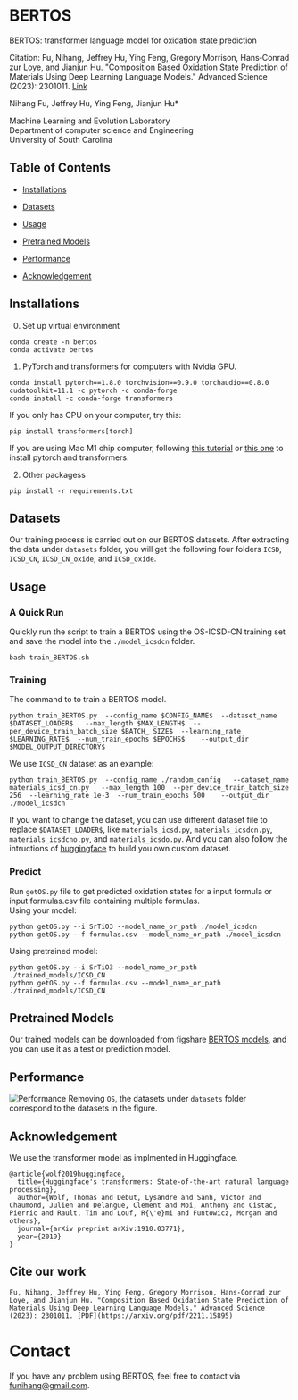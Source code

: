 # BERTOS
BERTOS: transformer language model for oxidation state prediction

Citation: Fu, Nihang, Jeffrey Hu, Ying Feng, Gregory Morrison, Hans‐Conrad zur Loye, and Jianjun Hu. "Composition Based Oxidation State Prediction of Materials Using Deep Learning Language Models." Advanced Science (2023): 2301011. [Link](https://onlinelibrary.wiley.com/doi/full/10.1002/advs.202301011)


Nihang Fu, Jeffrey Hu, Ying Feng, Jianjun Hu* <br>

Machine Learning and Evolution Laboratory <br>
Department of computer science and Engineering <br>
University of South Carolina

## Table of Contents
- [Installations](#Installations)

- [Datasets](#Datasets)

- [Usage](#Usage)

- [Pretrained Models](#Pretrained-models)

- [Performance](#Performance)

- [Acknowledgement](#Acknowledgement)

## Installations

0. Set up virtual environment
```
conda create -n bertos
conda activate bertos
```

1. PyTorch and transformers for computers with Nvidia GPU.
```
conda install pytorch==1.8.0 torchvision==0.9.0 torchaudio==0.8.0 cudatoolkit=11.1 -c pytorch -c conda-forge
conda install -c conda-forge transformers
```
If you only has CPU on your computer, try this:
```
pip install transformers[torch]
```
If you are using Mac M1 chip computer, following [this tutorial](https://jamescalam.medium.com/hugging-face-and-sentence-transformers-on-m1-macs-4b12e40c21ce) or [this one](https://towardsdatascience.com/hugging-face-transformers-on-apple-m1-26f0705874d7) to install pytorch and transformers.

2. Other packagess
```
pip install -r requirements.txt
```  

## Datasets  
Our training process is carried out on our BERTOS datasets. After extracting the data under `datasets` folder, you will get the following four folders `ICSD`, `ICSD_CN`, `ICSD_CN_oxide`, and `ICSD_oxide`.

## Usage
### A Quick Run
Quickly run the script to train a BERTOS using the OS-ICSD-CN training set and save the model into the `./model_icsdcn` folder.
```
bash train_BERTOS.sh
```  
### Training
The command to to train a BERTOS model.  
```
python train_BERTOS.py  --config_name $CONFIG_NAME$  --dataset_name $DATASET_LOADER$   --max_length $MAX_LENGTH$  --per_device_train_batch_size $BATCH_ SIZE$  --learning_rate $LEARNING_RATE$  --num_train_epochs $EPOCHS$    --output_dir $MODEL_OUTPUT_DIRECTORY$
```
We use `ICSD_CN` dataset as an example:
```
python train_BERTOS.py  --config_name ./random_config   --dataset_name materials_icsd_cn.py   --max_length 100  --per_device_train_batch_size 256  --learning_rate 1e-3  --num_train_epochs 500    --output_dir ./model_icsdcn
```
 If you want to change the dataset, you can use different dataset file to replace `$DATASET_LOADER$`, like `materials_icsd.py`, `materials_icsdcn.py`, `materials_icsdcno.py`, and `materials_icsdo.py`. And you can also follow the intructions of [huggingface]() to build you own custom dataset.

### Predict
Run `getOS.py` file to get predicted oxidation states for a input formula or input formulas.csv file containing multiple formulas. <br>
Using your model:
```
python getOS.py --i SrTiO3 --model_name_or_path ./model_icsdcn
python getOS.py --f formulas.csv --model_name_or_path ./model_icsdcn

```
Using pretrained model:
```
python getOS.py --i SrTiO3 --model_name_or_path ./trained_models/ICSD_CN
python getOS.py --f formulas.csv --model_name_or_path ./trained_models/ICSD_CN
```

## Pretrained Models
Our trained models can be downloaded from figshare [BERTOS models](https://figshare.com/articles/online_resource/BERTOS_model/21554823), and you can use it as a test or prediction model.


## Performance

![Performance](performances.png)
Removing `OS`, the datasets under `datasets` folder correspond to the datasets in the figure.

## Acknowledgement
We use the transformer model as implmented in Huggingface.
```
@article{wolf2019huggingface,  
  title={Huggingface's transformers: State-of-the-art natural language processing},  
  author={Wolf, Thomas and Debut, Lysandre and Sanh, Victor and Chaumond, Julien and Delangue, Clement and Moi, Anthony and Cistac, Pierric and Rault, Tim and Louf, R{\'e}mi and Funtowicz, Morgan and others},  
  journal={arXiv preprint arXiv:1910.03771},  
  year={2019}  
}
```

## Cite our work
```
Fu, Nihang, Jeffrey Hu, Ying Feng, Gregory Morrison, Hans‐Conrad zur Loye, and Jianjun Hu. "Composition Based Oxidation State Prediction of Materials Using Deep Learning Language Models." Advanced Science (2023): 2301011. [PDF](https://arxiv.org/pdf/2211.15895)

```

# Contact
If you have any problem using BERTOS, feel free to contact via [funihang@gmail.com](mailto:funihang@gmail.com).
